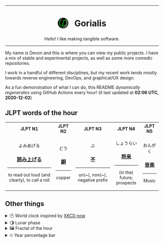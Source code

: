 ***

<h1 align="center">
<sub>
    <img src="readme/resources/avatar.png" height="36">
</sub>
&nbsp;
Gorialis
</h1>
<p align="center">
Hello! I like making tangible software.
</p>

***

My name is Devon and this is where you can view my public projects. I have a mix of stable and experimental projects, as well as some more comedic repositories.

I work in a handful of different disciplines, but my recent work tends mostly towards reverse engineering, DevOps, and graphical/UX design.

As a fun demonstration of what I can do, this README *dynamically regenerates* using GitHub Actions every hour! (it last updated at **02:06 UTC, 2020-12-02**)

<h2>JLPT words of the hour</h2>
<table>
    <tr>
        <th>JLPT N1</th>
        <th>JLPT N2</th>
        <th>JLPT N3</th>
        <th>JLPT N4</th>
        <th>JLPT N5</th>
    </tr>
    <tr>
        <td>
            <p align="center">よみあげる</p>
            <h3 align="center"><b><a href="https://jisho.org/search/%E8%AA%AD%E3%81%BF%E4%B8%8A%E3%81%92%E3%82%8B">読み上げる</a></b></h3>
            <hr>
            <p align="center">to read out loud (and clearly),<wbr> to call a roll</p>
        </td>
        <td>
            <p align="center">どう</p>
            <h3 align="center"><b><a href="https://jisho.org/search/%E9%8A%85">銅</a></b></h3>
            <hr>
            <p align="center">copper</p>
        </td>
        <td>
            <p align="center">ぶ</p>
            <h3 align="center"><b><a href="https://jisho.org/search/%E4%B8%8D">不</a></b></h3>
            <hr>
            <p align="center">un(~),<wbr> non(~),<wbr> negative prefix</p>
        </td>
        <td>
            <p align="center">しょうらい</p>
            <h3 align="center"><b><a href="https://jisho.org/search/%E5%B0%86%E6%9D%A5">将来</a></b></h3>
            <hr>
            <p align="center">(in the) future;<br> prospects</p>
        </td>
        <td>
            <p align="center">おんがく</p>
            <h3 align="center"><b><a href="https://jisho.org/search/%E9%9F%B3%E6%A5%BD">音楽</a></b></h3>
            <hr>
            <p align="center">Music</p>
        </td>
    </tr>
</table>

<h2>Other things</h2>
<details>
<summary>🕑  World clock inspired by <a href="https://xkcd.com/now">XKCD now</a></summary>

> <img src="generated/now.png" width="512">

</details>
<details>
<summary>🌖 Lunar phase</summary>

The moon is approximately 59.41% through its phase (Waning Gibbous).

</details>
<details>
<summary>&#x1f5bc; Fractal of the hour</summary>

> <img src="generated/fractal.png" width="512">

</details>
<details>
<summary>&#x23f2; Year percentage bar</summary>
<pre><code>2020 [██████████████████▁▁] 91.83%</code></pre>
</details>
